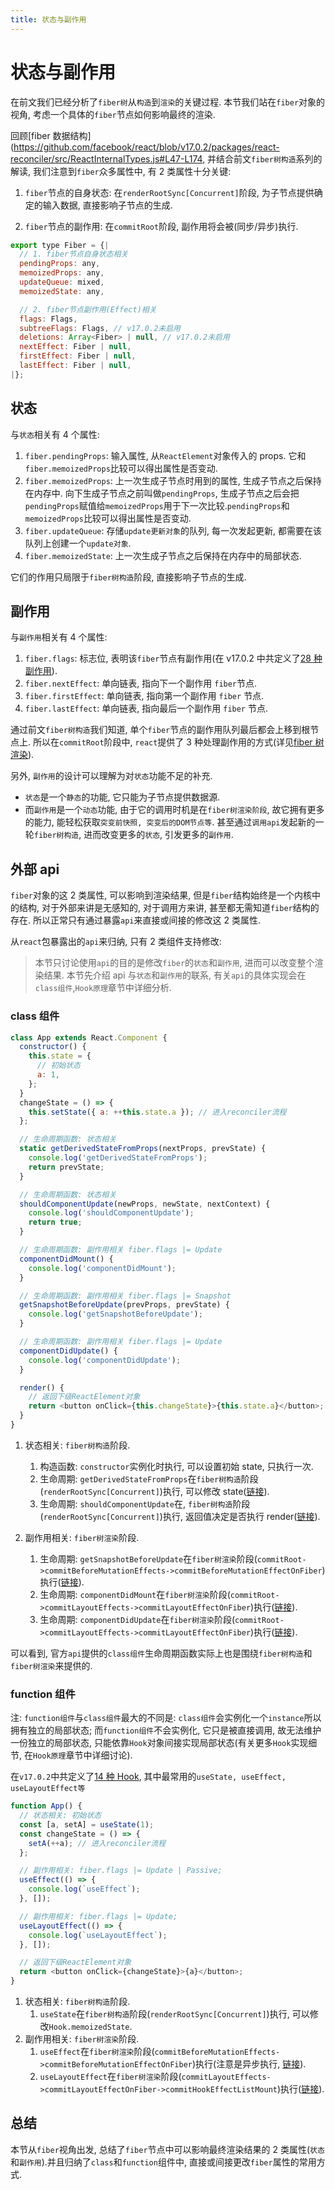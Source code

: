 ```yaml
---
title: 状态与副作用
---
```


# 状态与副作用

在前文我们已经分析了`fiber树`从`构造`到`渲染`的关键过程. 本节我们站在`fiber`对象的视角, 考虑一个具体的`fiber`节点如何影响最终的渲染.

回顾[fiber 数据结构](https://github.com/facebook/react/blob/v17.0.2/packages/react-reconciler/src/ReactInternalTypes.js#L47-L174, 并结合前文`fiber树构造`系列的解读, 我们注意到`fiber`众多属性中, 有 2 类属性十分关键:

1. `fiber`节点的自身状态: 在`renderRootSync[Concurrent]`阶段, 为子节点提供确定的输入数据, 直接影响子节点的生成.

2. `fiber`节点的副作用: 在`commitRoot`阶段, 副作用将会被(同步/异步)执行.

```js
export type Fiber = {|
  // 1. fiber节点自身状态相关
  pendingProps: any,
  memoizedProps: any,
  updateQueue: mixed,
  memoizedState: any,

  // 2. fiber节点副作用(Effect)相关
  flags: Flags,
  subtreeFlags: Flags, // v17.0.2未启用
  deletions: Array<Fiber> | null, // v17.0.2未启用
  nextEffect: Fiber | null,
  firstEffect: Fiber | null,
  lastEffect: Fiber | null,
|};
```

## 状态

与`状态`相关有 4 个属性:

1. `fiber.pendingProps`: 输入属性, 从`ReactElement`对象传入的 props. 它和`fiber.memoizedProps`比较可以得出属性是否变动.
2. `fiber.memoizedProps`: 上一次生成子节点时用到的属性, 生成子节点之后保持在内存中. 向下生成子节点之前叫做`pendingProps`, 生成子节点之后会把`pendingProps`赋值给`memoizedProps`用于下一次比较.`pendingProps`和`memoizedProps`比较可以得出属性是否变动.
3. `fiber.updateQueue`: 存储`update更新对象`的队列, 每一次发起更新, 都需要在该队列上创建一个`update对象`.
4. `fiber.memoizedState`: 上一次生成子节点之后保持在内存中的局部状态.

它们的作用只局限于`fiber树构造`阶段, 直接影响子节点的生成.

## 副作用

与`副作用`相关有 4 个属性:

1. `fiber.flags`: 标志位, 表明该`fiber`节点有副作用(在 v17.0.2 中共定义了[28 种副作用](https://github.com/facebook/react/blob/v17.0.2/packages/react-reconciler/src/ReactFiberFlags.js#L13)).
2. `fiber.nextEffect`: 单向链表, 指向下一个副作用 `fiber`节点.
3. `fiber.firstEffect`: 单向链表, 指向第一个副作用 `fiber` 节点.
4. `fiber.lastEffect`: 单向链表, 指向最后一个副作用 `fiber` 节点.

通过前文`fiber树构造`我们知道, 单个`fiber`节点的副作用队列最后都会上移到根节点上. 所以在`commitRoot`阶段中, `react`提供了 3 种处理副作用的方式(详见[fiber 树渲染](./fibertree-commit.md#渲染)).

另外, `副作用`的设计可以理解为对`状态`功能不足的补充.

- `状态`是一个`静态`的功能, 它只能为子节点提供数据源.
- 而`副作用`是一个`动态`功能, 由于它的调用时机是在`fiber树渲染阶段`, 故它拥有更多的能力, 能轻松获取`突变前快照, 突变后的DOM节点等`. 甚至通过`调用api`发起新的一轮`fiber树构造`, 进而改变更多的`状态`, 引发更多的`副作用`.

## 外部 api

`fiber`对象的这 2 类属性, 可以影响到渲染结果, 但是`fiber`结构始终是一个内核中的结构, 对于外部来讲是无感知的, 对于调用方来讲, 甚至都无需知道`fiber`结构的存在. 所以正常只有通过暴露`api`来直接或间接的修改这 2 类属性.

从`react`包暴露出的`api`来归纳, 只有 2 类组件支持修改:

> 本节只讨论使用`api`的目的是修改`fiber`的`状态`和`副作用`, 进而可以改变整个渲染结果. 本节先介绍 api 与`状态`和`副作用`的联系, 有关`api`的具体实现会在`class组件`,`Hook原理`章节中详细分析.

### class 组件

```js
class App extends React.Component {
  constructor() {
    this.state = {
      // 初始状态
      a: 1,
    };
  }
  changeState = () => {
    this.setState({ a: ++this.state.a }); // 进入reconciler流程
  };

  // 生命周期函数: 状态相关
  static getDerivedStateFromProps(nextProps, prevState) {
    console.log('getDerivedStateFromProps');
    return prevState;
  }

  // 生命周期函数: 状态相关
  shouldComponentUpdate(newProps, newState, nextContext) {
    console.log('shouldComponentUpdate');
    return true;
  }

  // 生命周期函数: 副作用相关 fiber.flags |= Update
  componentDidMount() {
    console.log('componentDidMount');
  }

  // 生命周期函数: 副作用相关 fiber.flags |= Snapshot
  getSnapshotBeforeUpdate(prevProps, prevState) {
    console.log('getSnapshotBeforeUpdate');
  }

  // 生命周期函数: 副作用相关 fiber.flags |= Update
  componentDidUpdate() {
    console.log('componentDidUpdate');
  }

  render() {
    // 返回下级ReactElement对象
    return <button onClick={this.changeState}>{this.state.a}</button>;
  }
}
```

1. 状态相关: `fiber树构造`阶段.

   1. 构造函数: `constructor`实例化时执行, 可以设置初始 state, 只执行一次.
   2. 生命周期: `getDerivedStateFromProps`在`fiber树构造`阶段(`renderRootSync[Concurrent]`)执行, 可以修改 state([链接](https://github.com/facebook/react/blob/v17.0.2/packages/react-reconciler/src/ReactFiberClassComponent.old.js#L867-L875)).
   3. 生命周期: `shouldComponentUpdate`在, `fiber树构造`阶段(`renderRootSync[Concurrent]`)执行, 返回值决定是否执行 render([链接](https://github.com/facebook/react/blob/v17.0.2/packages/react-reconciler/src/ReactFiberClassComponent.old.js#L1135-L1143)).

2. 副作用相关: `fiber树渲染`阶段.
   1. 生命周期: `getSnapshotBeforeUpdate`在`fiber树渲染`阶段(`commitRoot->commitBeforeMutationEffects->commitBeforeMutationEffectOnFiber`)执行([链接](https://github.com/facebook/react/blob/v17.0.2/packages/react-reconciler/src/ReactFiberCommitWork.old.js#L264)).
   2. 生命周期: `componentDidMount`在`fiber树渲染`阶段(`commitRoot->commitLayoutEffects->commitLayoutEffectOnFiber`)执行([链接](https://github.com/facebook/react/blob/v17.0.2/packages/react-reconciler/src/ReactFiberCommitWork.old.js#L533)).
   3. 生命周期: `componentDidUpdate`在`fiber树渲染`阶段(`commitRoot->commitLayoutEffects->commitLayoutEffectOnFiber`)执行([链接](https://github.com/facebook/react/blob/v17.0.2/packages/react-reconciler/src/ReactFiberCommitWork.old.js#L587)).

可以看到, 官方`api`提供的`class组件`生命周期函数实际上也是围绕`fiber树构造`和`fiber树渲染`来提供的.

### function 组件

注: `function组件`与`class组件`最大的不同是: `class组件`会实例化一个`instance`所以拥有独立的局部状态; 而`function组件`不会实例化, 它只是被直接调用, 故无法维护一份独立的局部状态, 只能依靠`Hook`对象间接实现局部状态(有关更多`Hook`实现细节, 在`Hook原理`章节中详细讨论).

在`v17.0.2`中共定义了[14 种 Hook](https://github.com/facebook/react/blob/v17.0.2/packages/react-reconciler/src/ReactFiberHooks.old.js#L111-L125), 其中最常用的`useState, useEffect, useLayoutEffect等`

```js
function App() {
  // 状态相关: 初始状态
  const [a, setA] = useState(1);
  const changeState = () => {
    setA(++a); // 进入reconciler流程
  };

  // 副作用相关: fiber.flags |= Update | Passive;
  useEffect(() => {
    console.log(`useEffect`);
  }, []);

  // 副作用相关: fiber.flags |= Update;
  useLayoutEffect(() => {
    console.log(`useLayoutEffect`);
  }, []);

  // 返回下级ReactElement对象
  return <button onClick={changeState}>{a}</button>;
}
```

1. 状态相关: `fiber树构造`阶段.
   1. `useState`在`fiber树构造`阶段(`renderRootSync[Concurrent]`)执行, 可以修改`Hook.memoizedState`.
2. 副作用相关: `fiber树渲染`阶段.
   1. `useEffect`在`fiber树渲染`阶段(`commitBeforeMutationEffects->commitBeforeMutationEffectOnFiber`)执行(注意是异步执行, [链接](https://github.com/facebook/react/blob/v17.0.2/packages/react-reconciler/src/ReactFiberWorkLoop.old.js#L2290-L2295)).
   2. `useLayoutEffect`在`fiber树渲染`阶段(`commitLayoutEffects->commitLayoutEffectOnFiber->commitHookEffectListMount`)执行([链接](https://github.com/facebook/react/blob/v17.0.2/packages/react-reconciler/src/ReactFiberCommitWork.old.js#L481)).

## 总结

本节从`fiber`视角出发, 总结了`fiber`节点中可以影响最终渲染结果的 2 类属性(`状态`和`副作用`).并且归纳了`class`和`function`组件中, 直接或间接更改`fiber`属性的常用方式.
